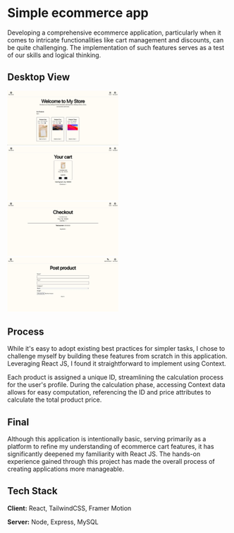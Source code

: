 
# Simple ecommerce app
Developing a comprehensive ecommerce application, particularly when it comes to intricate functionalities like cart management and discounts, can be quite challenging. The implementation of such features serves as a test of our skills and logical thinking.

## Desktop View
<img src="./screenshots/homepage-desktop.jpg" width=50%> <img src="./screenshots/cart-desktop.jpg" width=50%> <img src="./screenshots/checkout-desktop.jpg" width=50%> <img src="./screenshots/post-desktop.jpg" width=50%>

## Process
While it's easy to adopt existing best practices for simpler tasks, I chose to challenge myself by building these features from scratch in this application. Leveraging React JS, I found it straightforward to implement using Context. 

Each product is assigned a unique ID, streamlining the calculation process for the user's profile. During the calculation phase, accessing Context data allows for easy computation, referencing the ID and price attributes to calculate the total product price.

## Final
Although this application is intentionally basic, serving primarily as a platform to refine my understanding of ecommerce cart features, it has significantly deepened my familiarity with React JS. The hands-on experience gained through this project has made the overall process of creating applications more manageable.

## Tech Stack

**Client:** React, TailwindCSS, Framer Motion

**Server:** Node, Express, MySQL

